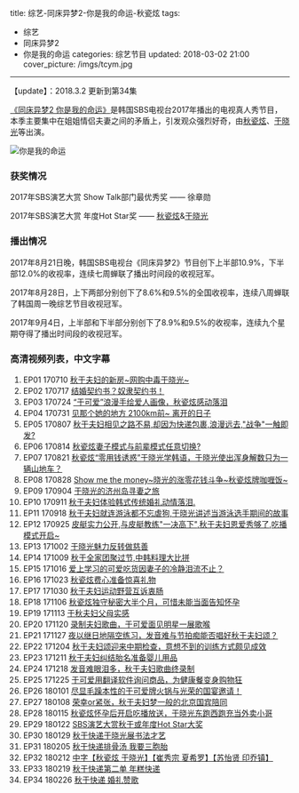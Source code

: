 title: 综艺-同床异梦2-你是我的命运-秋瓷炫
tags:
  - 综艺
  - 同床异梦2
  - 你是我的命运
categories: 综艺节目
updated: 2018-03-02 21:00
cover_picture: /imgs/tcym.jpg
---
【update】：2018.3.2 更新到第34集

[《同床异梦2 你是我的命运》]是韩国SBS电视台2017年播出的电视真人秀节目，本季主要集中在姐姐情侣夫妻之间的矛盾上，引发观众强烈好奇，由[秋瓷炫]、[于晓光]等出演。

![你是我的命运](/imgs/tcym.jpg)

### 获奖情况
2017年SBS演艺大赏 Show Talk部门最优秀奖 —— 徐章勋

2017年SBS演艺大赏 年度Hot Star奖 —— [秋瓷炫]&[于晓光]

### 播出情况
2017年8月21日晚，韩国SBS电视台《同床异梦2》节目创下上半部10.9%，下半部12.0%的收视率，连续七周蝉联了播出时间段的收视冠军。

2017年8月28日，上下两部分别创下了8.6%和9.5%的全国收视率，连续八周蝉联了韩国周一晚综艺节目收视冠军。

2017年9月4日，上半部和下半部分别创下了8.9%和9.5%的收视率，连续九个星期夺得了播出时间段的收视冠军。

### 高清视频列表，中文字幕
1. EP01 170710 [秋于夫妇的新房~网购中毒于晓光~](http://v.youku.com/v_show/id_XMjg4MzM3NTU4MA==.html?spm=a2h0k.8191407.0.0&from=s1.8-1-1.2&f=50662504)
2. EP02 170717 [结婚契约书？奴隶契约书！](http://v.youku.com/v_show/id_XMjg5ODg0NjA2MA==.html?spm=a2h0j.8191423.playlist_content.5~5~5~A&&f=50662504&from=y1.2-3.4.1)
3. EP03 170724 [“于可爱”浪漫手绘爱人画像，秋瓷炫感动落泪](http://v.youku.com/v_show/id_XMjkxNzQyNjU1Ng==.html?spm=a2h0j.8191423.playlist_content.5!2~5~5~A&&f=50662504&from=y1.2-3.4.2)
4. EP04 170731 [见那个她的地方 2100km前~ 离开的日子](http://v.youku.com/v_show/id_XMjkzNzc2MzQzNg==.html?spm=a2h0k.8191407.0.0&from=s1.8-1-1.2&f=50131331)
5. EP05 170807 [秋于夫妇相见之路不易,却因为快递包裹,浪漫远去,"战争"一触即发?](http://v.youku.com/v_show/id_XMjk1MjEzNTQ2OA==.html?spm=a2h0j.8191423.playlist_content.5!3~5~5~A&&f=50662504&from=y1.2-3.4.3)
6. EP06 170814 [秋瓷炫妻子模式与前辈模式任意切换?](http://v.youku.com/v_show/id_XMjk3MDYwNjExMg==.html?spm=a2h0j.8191423.playlist_content.5!4~5~5~A&&f=50662504&from=y1.2-3.4.4)
7. EP07 170821 [秋瓷炫“零用钱诱惑”于晓光学韩语，于晓光使出浑身解数只为一辆山地车？](http://v.youku.com/v_show/id_XMjk4NDM2NDgyOA==.html?spm=a2h0k.8191407.0.0&from=s1.8-1-1.2&f=51204750)
8. EP08 170828 [Show me the money~晓光的涨零花钱斗争~秋瓷炫牌咖喱饭~](http://v.youku.com/v_show/id_XMjk5NTcxMTUwOA==.html?spm=a2h0k.8191407.0.0&from=s1.8-1-1.2&f=50555088)
9. EP09 170904 [于晓光的济州岛寻妻之旅](http://v.youku.com/v_show/id_XMzAwNjkyNzI1Ng==.html?spm=a2h0j.8191423.playlist_content.5!23~5~5~A&&f=50555088&from=y1.2-3.4.23)
10. EP10 170911 [秋于夫妇体验韩式传统婚礼动情落泪.](http://v.youku.com/v_show/id_XMzAxOTA0ODA0MA==.html?spm=a2h0j.8191423.playlist_content.5!22~5~5~A&&f=50555088&from=y1.2-3.4.22) 
11. EP11 170918 [秋于夫妇就连游泳都不忘虐狗,于晓光讲述当游泳选手期间的故事](http://v.youku.com/v_show/id_XMzAzMTc2MDQwMA==.html?spm=a2h0j.8191423.playlist_content.5!21~5~5~A&&f=50555088&from=y1.2-3.4.21)
12. EP12 170925 [皮艇实力公开,与皮艇教练"一决高下",秋于夫妇恩爱秀够了,吃播模式开启~](http://v.youku.com/v_show/id_XMzA0NzQxMTQyNA==.html?spm=a2h0j.8191423.playlist_content.5!20~5~5~A&&f=50555088&from=y1.2-3.4.20)
13. EP13 171002 [于晓光魅力反转做慈善](http://v.youku.com/v_show/id_XMzA2MzQyNjk1Ng==.html?spm=a2h0j.8191423.playlist_content.5!19~5~5~A&&f=50555088&from=y1.2-3.4.19)
14. EP14 171009 [秋于全家团聚过节,中韩料理大比拼](http://v.youku.com/v_show/id_XMzA3NTgzMjgxNg==.html?spm=a2h0j.8191423.playlist_content.5!17~5~5~A&&f=50555088&from=y1.2-3.4.17)
15. EP15 171016 [爱上学习的可爱吃货因妻子的冷静泪流不止？](http://v.youku.com/v_show/id_XMzA5MDI1NDkyMA==.html?spm=a2h0j.8191423.playlist_content.5!16~5~5~A&&f=50555088&from=y1.2-3.4.16)
16. EP16 171023 [秋瓷炫费心准备惊喜礼物](http://v.youku.com/v_show/id_XMzEwNjM4ODM4MA==.html?spm=a2h0j.8191423.playlist_content.5!15~5~5~A&&f=50555088&from=y1.2-3.4.15)
17. EP17 171030 [秋于夫妇运动野营互诉衷肠](http://v.youku.com/v_show/id_XMzEyMjcyMzU3Mg==.html?spm=a2h0j.8191423.playlist_content.5!14~5~5~A&&f=50555088&from=y1.2-3.4.14)
18. EP18 171106 [秋瓷炫独守秘密大半个月，可惜未能当面告知怀孕](http://v.youku.com/v_show/id_XMzEzOTU5MjMwNA==.html?spm=a2h0j.8191423.playlist_content.5!13~5~5~A&&f=50555088&from=y1.2-3.4.13)
19. EP19 171113 [于秋夫妇父母实感](http://v.youku.com/v_show/id_XMzE1NjAxMzQ3Ng==.html?spm=a2h0j.8191423.playlist_content.5!12~5~5~A&&f=50555088&from=y1.2-3.4.12)
20. EP20 171120 [录制夫妇歌曲，于可爱面见明星一展歌喉](http://v.youku.com/v_show/id_XMzE3MjM4ODgwNA==.html?spm=a2h0j.8191423.playlist_content.5!11~5~5~A&&f=50555088&from=y1.2-3.4.11)
21. EP21 171127 [夜以继日地隔空练习，发音难与节拍痴能否唱好秋于夫妇颂？](http://v.youku.com/v_show/id_XMzE4OTQyNjIxNg==.html?spm=a2h0j.8191423.playlist_content.5!10~5~5~A&&f=50555088&from=y1.2-3.4.10)
22. EP22 171204 [秋于夫妇颂迎来中期检查，意想不到的训练方式颇见成效](http://v.youku.com/v_show/id_XMzIwNTg0MzMwMA==.html?spm=a2h0j.8191423.playlist_content.5!9~5~5~A&&f=50555088&from=y1.2-3.4.9)
23. EP23 171211 [秋于夫妇纠结胎名准备婴儿用品](http://v.youku.com/v_show/id_XMzIyMzcyOTY0NA==.html?spm=a2h0j.8191423.playlist_content.5!8~5~5~A&&f=50555088&from=y1.2-3.4.8)
24. EP24 171218 [发音难眼泪多，秋于夫妇歌曲终录制](http://v.youku.com/v_show/id_XMzI0MzIyMzU1Ng==.html?spm=a2h0j.8191423.playlist_content.5!7~5~5~A&&f=50555088&from=y1.2-3.4.7)
25. EP25 171225 [于可爱用翻译软件询问商品，为健康餐变身购物狂](http://v.youku.com/v_show/id_XMzI2MzI3MzU0NA==.html?spm=a2h0j.8191423.playlist_content.5!6~5~5~A&&f=50555088&from=y1.2-3.4.6)
26. EP26 180101 [尽显毛躁本性的于可爱牌火锅与光荣的国宴邀请！](http://v.youku.com/v_show/id_XMzI4NTgyMzE2OA==.html?spm=a2h0j.8191423.playlist_content.5!5~5~5~A&&f=50555088&from=y1.2-3.4.5)
27. EP27 180108 [荣幸or紧张，秋于夫妇梦一般的北京国宾陪同](http://v.youku.com/v_show/id_XMzMwMjQxMjk3Mg==.html?spm=a2h0j.8191423.playlist_content.5!4~5~5~A&&f=50555088&from=y1.2-3.4.4)
28. EP28 180115 [秋瓷炫怀孕后开启吃播放送，于晓光东跑西跑充当外卖小哥](http://v.youku.com/v_show/id_XMzMyMTk2NDc4OA==.html?spm=a2h0j.8191423.playlist_content.5!3~5~5~A&&f=50555088&from=y1.2-3.4.3)
29. EP29 180122 [SBS演艺大赏秋于或年度Hot Star大奖](http://v.youku.com/v_show/id_XMzM0NDUxMzA5Mg==.html?spm=a2h0k.8191407.0.0&from=s1.8-1-1.2&f=51446734)
30. EP30 180129 [秋于快递于晓光展书法才艺](http://v.youku.com/v_show/id_XMzM2NTIyNTE2NA==.html?spm=a2h0j.8191423.playlist_content.5~5~5~A&&f=50555088&from=y1.2-3.4.1)
31. EP31 180205 [秋于快递排骨汤 我要三胞胎](http://v.youku.com/v_show/id_XMzM4MjQ2ODQxMg==.html?spm=a2h0k.8191407.0.0&from=s1.8-1-1.2)
32. EP32 180212 [中字【秋瓷炫 于晓光】【崔秀宗 夏希罗】【苏怡贤 印乔镇】](http://v.youku.com/v_show/id_XMzM5OTUyMTM2MA==.html?spm=a2h0k.8191407.0.0&from=s1.8-1-1.2&f=50395844)
33. EP33 180219 [秋于快递第二单 年糕快递](http://v.youku.com/v_show/id_XMzQxMTg5ODg2NA==.html?spm=a2h0k.8191407.0.0&from=s1.8-1-1.2&f=50555088)
34. EP34 180226 [秋于快递 婚礼赞歌](http://v.youku.com/v_show/id_XMzQyNTg2MTg3Ng==.html?spm=a2h0k.8191407.0.0&from=s1.8-1-1.2&f=50555088)




[《同床异梦2 你是我的命运》]: https://baike.baidu.com/item/%E5%90%8C%E5%BA%8A%E5%BC%82%E6%A2%A62%EF%BC%9A%E4%BD%A0%E6%98%AF%E6%88%91%E7%9A%84%E5%91%BD%E8%BF%90
[秋瓷炫]: https://baike.baidu.com/item/%E7%A7%8B%E7%93%B7%E7%82%AB
[于晓光]: https://baike.baidu.com/item/%E4%BA%8E%E6%99%93%E5%85%89/17959
